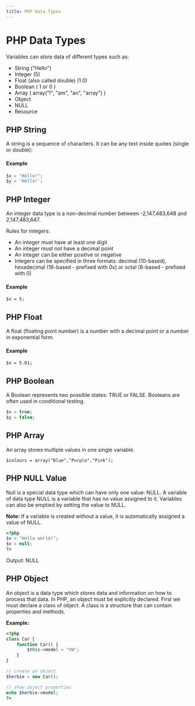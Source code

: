 ```yaml
---
title: PHP Data Types
---
```


# PHP Data Types

Variables can store data of different types such as:
* String ("Hello")
* Integer (5)
* Float (also called double) (1.0)
* Boolean ( 1 or 0 )
* Array ( array("I", "am", "an", "array") )
* Object
* NULL
* Resource

## PHP String

A string is a sequence of characters. It can be any text inside quotes (single or double):

#### Example
```php
$x = "Hello!";
$y = 'Hello!';
```

## PHP Integer

An integer data type is a non-decimal number between -2,147,483,648 and 2,147,483,647.

Rules for integers:

* An integer must have at least one digit
* An integer must not have a decimal point
* An integer can be either positive or negative
* Integers can be specified in three formats: decimal (10-based), hexadecimal (16-based - prefixed with 0x) or octal (8-based - prefixed with 0)

#### Example
`$x = 5;`


## PHP Float

A float (floating point number) is a number with a decimal point or a number in exponential form.

#### Example
`$x = 5.01;`

## PHP Boolean

A Boolean represents two possible states: TRUE or FALSE. Booleans are often used in conditional testing.

```php
$x = true;
$y = false;
```

## PHP Array

An array stores multiple values in one single variable.

`$colours = array("Blue","Purple","Pink");`


## PHP NULL Value

Null is a special data type which can have only one value: NULL.
A variable of data type NULL is a variable that has no value assigned to it.
Variables can also be emptied by setting the value to NULL.

**Note:** If a variable is created without a value, it is automatically assigned a value of NULL.

```php
<?php
$x = "Hello world!";
$x = null;
?>
```

Output:
NULL


## PHP Object

An object is a data type which stores data and information on how to process that data.
In PHP, an object must be explicitly declared.
First we must declare a class of object. A class is a structure that can contain properties and methods.

**Example:**
```php
<?php
class Car {
    function Car() {
        $this->model = "VW";
    }
}

// create an object
$herbie = new Car();

// show object properties
echo $herbie->model;
?>
```
